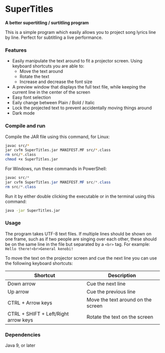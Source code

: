 # SuperTitles
**A better supertitling / surtitling program**

This is a simple program which easily allows you to project song lyrics line by line. Perfect for subtitling a live performance.

### Features
- Easily manipulate the text around to fit a projector screen. Using keyboard shortcuts you are able to:
  - Move the text around
  - Rotate the text
  - Increase and decrease the font size
- A preview window that displays the full text file, while keeping the current line in the center of the screen
- Easy font selection
- Eaily change between Plain / Bold / Italic
- Lock the projected text to prevent accidentally moving things around
- Dark mode

### Compile and run
Compile the JAR file using this command, for Linux:
```bash
javac src/*
jar cvfm SuperTitles.jar MANIFEST.MF src/*.class
rm src/*.class
chmod +x SuperTitles.jar
```

For Windows, run these commands in PowerShell:
```powershell
javac src/*
jar cvfm SuperTitles.jar MANIFEST.MF src/*.class
rm src/*.class
```

Run it by either double clicking the executable or in the terminal using this command:
```bash
java -jar SuperTitles.jar
```

### Usage
The program takes UTF-8 text files. If multiple lines should be shown on one frame, such as if two people are singing over each other, these should be on the same line in the file but separated by a `<br>` tag. For example: `Hello there!<br>General kenobi!`

To move the text on the projector screen and cue the next line you can use the following keyboard shortcuts:

|Shortcut|Description|
|---|---|
|Down arrow|Cue the next line|
|Up arrow|Cue the previous line|
|CTRL + Arrow keys|Move the text around on the screen|
|CTRL + SHIFT + Left/Right arrow keys|Rotate the text on the screen|

### Dependencies
Java 9, or later
